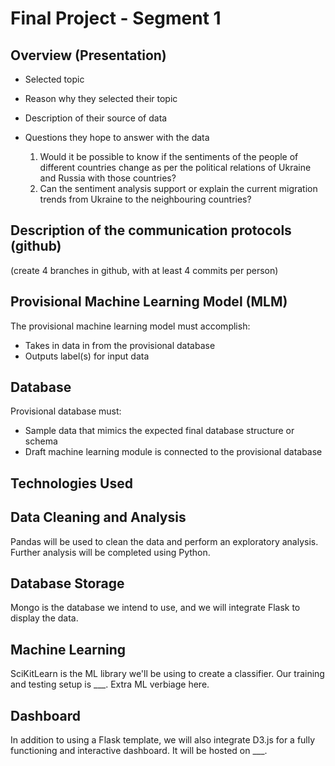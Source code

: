 # Final Project - Segment 1
## Overview (Presentation)
- Selected topic
- Reason why they selected their topic
- Description of their source of data

- Questions they hope to answer with the data

    1. Would it be possible to know if the sentiments of the people of different countries change as per the political relations of Ukraine and Russia with those countries?
    2. Can the sentiment analysis support or explain the current migration trends from Ukraine to the neighbouring countries?

## Description of the communication protocols (github)

(create 4 branches in github, with at least 4 commits per person)

## Provisional Machine Learning Model (MLM)
The provisional machine learning model must accomplish:
- Takes in data in from the provisional database
- Outputs label(s) for input data

## Database
Provisional database must:
- Sample data that mimics the expected final database structure or schema
- Draft machine learning module is connected to the provisional database



## Technologies Used
## Data Cleaning and Analysis
Pandas will be used to clean the data and perform an exploratory analysis. Further analysis will be completed using Python.

## Database Storage
Mongo is the database we intend to use, and we will integrate Flask to display the data.

## Machine Learning
SciKitLearn is the ML library we'll be using to create a classifier. Our training and testing setup is ___. Extra ML verbiage here.

## Dashboard
In addition to using a Flask template, we will also integrate D3.js for a fully functioning and interactive dashboard. It will be hosted on ___.
